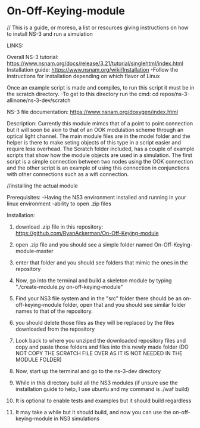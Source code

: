 # On-Off-Keying-module


// This is a guide, or moreso, a list or resources giving instructions on how to install NS-3 and run a simulation

LINKS:

Overall NS-3 tutorial: https://www.nsnam.org/docs/release/3.21/tutorial/singlehtml/index.html
Installation guide: https://www.nsnam.org/wiki/Installation
                -Follow the instructions for installation depending on which flavor of Linux

Once an example script is made and compiles, to run this script it must be in the scratch directory.
                                          -To get to this directory run the cmd: cd repos/ns-3-allinone/ns-3-dev/scratch
                                          
NS-3 file documentation: https://www.nsnam.org/doxygen/index.html

Description:
                Currently this module mimcs that of a point to point connection but it will soon be akin to that of an OOK modulation scheme through an optical light channel. The main module files are in the model folder and the helper is there to make seting objects of this type in a script easier and require less overhead. 
                The Scratch folder included, has a couple of example scripts that show how the module objects are used in a simulation. The first script is a simple connection between two nodes using the OOK connection and the other script is an example of using this connection in conjunctions with other connections such as a wifi connection.


//installing the actual module

Prerequisites:
-Having the NS3 environment installed and running in your linux environment
-ability to open .zip files

Installation:
1) download .zip file in this repository: https://github.com/RyanAckerman/On-Off-Keying-module

2) open .zip file and you should see a simple folder named On-Off-Keying-module-master

3) enter that folder and you should see folders that mimic the ones in the repository

4) Now, go into the terminal and build a skeleton module by typing "./create-module.py on-off-keying-module"

5) Find your NS3 file system and in the "src" folder there should be an on-off-keying-module folder, open that and you should see similar folder names to that of the repository.

6) you should delete those files as they will be replaced by the files downloaded from the repository

7) Look back to where you unziped the downloaded repository files and copy and paste those folders and files into this newly made folder (DO NOT COPY THE SCRATCH FILE OVER AS IT IS NOT NEEDED IN THE MODULE FOLDER)

8) Now, start up the terminal and go to the ns-3-dev directory

9) While in this directory build all the NS3 modules (if unsure use the installation guide to help, I use ubuntu and my command is ./waf build)

10) It is optional to enable tests and examples but it should build regardless

11) It may take a while but it should build, and now you can use the on-off-keying-module in NS3 simulations
